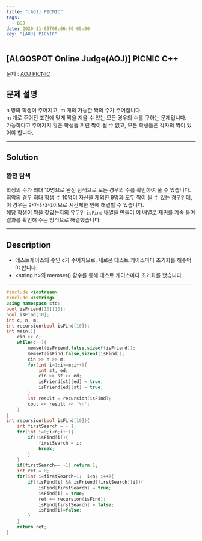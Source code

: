 ```yaml
---
title: "[AOJ] PICNIC"
tags:
  - BOJ
date: 2020-11-05T08:06:00-05:00
key: "[AOJ] PICNIC"
---
```


## [ALGOSPOT Online Judge(AOJ)] PICNIC C++

<!--more-->

문제 : [AOJ PICNIC](https://www.algospot.com/judge/problem/read/PICNIC)<br>

## 문제 설명

n 명의 학생이 주어지고, m 개의 가능한 짝의 수가 주어집니다.<br>
m 개로 주어진 조건에 맞게 짝을 지을 수 있는 모든 경우의 수를 구하는 문제입니다.<br>
가능하다고 주어지지 않은 학생들 끼린 짝이 될 수 없고, 모든 학생들은 각자의 짝이 있어야 합니다.<br>

---

## Solution

### 완전 탐색

학생의 수가 최대 10명으로 완전 탐색으로 모든 경우의 수를 확인하여 풀 수 있습니다.<br>
최악의 경우 최대 학생 수 10명이 자신을 제외한 9명과 모두 짝이 될 수 있는 경우인데, 이 경우는 `9*7*5*3*1`이므로 시간제한 안에 해결할 수 있습니다.<br>
해당 학생이 짝을 찾았는지의 유무인 `isFind` 배열을 만들어 이 배열로 재귀를 계속 돌며 결과를 확인해 주는 방식으로 해결했습니다.<br>

---

## Description

- 테스트케이스의 수인 c가 주어지므로, 새로운 테스트 케이스마다 초기화를 해주어야 합니다.<br>
- <string.h>의 memset() 함수를 통해 테스트 케이스마다 초기화를 했습니다.<br>

---

```cpp
#include <iostream>
#include <cstring>
using namespace std;
bool isFriend[10][10];
bool isFind[10];
int c, n, m;
int recursion(bool isFind[10]);
int main(){
    cin >> c;
    while(c--){
        memset(isFriend,false,sizeof(isFriend));
        memset(isFind,false,sizeof(isFind));
        cin >> n >> m;
        for(int i=1;i<=m;i++){
            int st, ed;
            cin >> st >> ed;
            isFriend[st][ed] = true;
            isFriend[ed][st] = true;
        }
        int result = recursion(isFind);
        cout << result << '\n';
    }
}
int recursion(bool isFind[10]){
    int firstSearch = - 1;
    for(int i=0;i<n;i++){
        if(!isFind[i]){
            firstSearch = i;
            break;
        }
    }
    if(firstSearch== -1) return 1;
    int ret = 0;
    for(int i=firstSearch+1;  i<n; i++){
        if(!isFind[i] && isFriend[firstSearch][i]){
            isFind[firstSearch] = true;
            isFind[i] = true;
            ret += recursion(isFind);
            isFind[firstSearch] = false;
            isFind[i]=false;
        }
    }
    return ret;
}
```